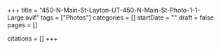 +++
title = "450-N-Main-St-Layton-UT-450-N-Main-St-Photo-1-1-Large.avif"
tags = ["Photos"]
categories = []
startDate = ""
draft = false
pages = []

citations = []
+++
